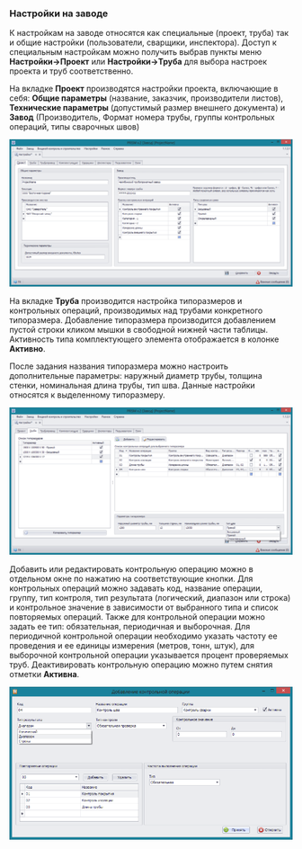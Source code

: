 ﻿
### Настройки на заводе

К настройкам на заводе относятся как специальные (проект, труба) так и общие настройки (пользователи, сварщики, инспектора). Доступ к специальным настройкам можно получить выбрав пункты меню **Настройки->Проект** или **Настройки->Труба** для выбора настроек проекта и труб соответственно.

На вкладке **Проект** производятся настройки проекта, включающие в себя: **Общие параметры** (название, заказчик, производители листов), **Технические параметры** (допустимый размер внешнего документа) и **Завод** (Производитель, Формат номера трубы, группы контрольных операций, типы сварочных швов)

![_setup_mill_project.png](_setup_mill_project.png "")

На вкладке **Труба** производится настройка типоразмеров и контрольных операций, производимых над трубами конкретного типоразмера. Добавление типоразмера производится добавлением пустой строки кликом мышки в свободной нижней части таблицы. Активность типа комплектующего элемента отображается в колонке **Активно**. 

После задания названия типоразмера можно настроить дополнительные параметры: наружный диаметр трубы, толщина стенки, номинальная длина трубы, тип шва. Данные настройки относятся к выделенному типоразмеру. 

![_setup_mill_sizetype_add.png](_setup_mill_sizetype_add.png "")

Добавить или редактировать контрольную операцию можно в отдельном окне по нажатию на соответствующие кнопки. Для контрольных операций можно задавать код, название операции, группу, тип контроля, тип результата (логический, диапазон или строка) и контрольное значение в зависимости от выбранного типа и список повторяемых операций.
Также для контрольной операции можно задать ее тип: обязательная, периодичная и выборочная. Для периодичной контрольной операции необходимо указать частоту ее проведения и ее единицы измерения (метров, тонн, штук), для выборочной контрольной операции указывается процент проверяемых труб. Деактивировать контрольную операцию можно путем снятия отметки **Активна**. 


![_setup_mill_sizetype_inspection_add.png](_setup_mill_sizetype_inspection_add.png "")


